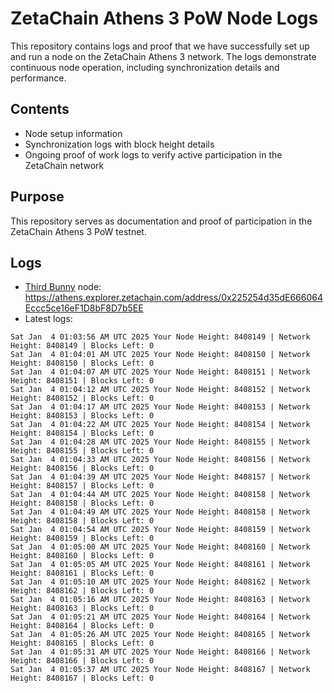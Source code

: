 # ZetaChain Athens 3 PoW Node Logs
This repository contains logs and proof that we have successfully set up and run a node on the ZetaChain Athens 3 network. The logs demonstrate continuous node operation, including synchronization details and performance.

## Contents
- Node setup information
- Synchronization logs with block height details
- Ongoing proof of work logs to verify active participation in the ZetaChain network

## Purpose
This repository serves as documentation and proof of participation in the ZetaChain Athens 3 PoW testnet.

## Logs

- [Third Bunny](https://thirdbunny.xyz/) node: https://athens.explorer.zetachain.com/address/0x225254d35dE666064Eccc5ce16eF1D8bF8D7b5EE
- Latest logs:
```
Sat Jan  4 01:03:56 AM UTC 2025 Your Node Height: 8408149 | Network Height: 8408149 | Blocks Left: 0
Sat Jan  4 01:04:01 AM UTC 2025 Your Node Height: 8408150 | Network Height: 8408150 | Blocks Left: 0
Sat Jan  4 01:04:07 AM UTC 2025 Your Node Height: 8408151 | Network Height: 8408151 | Blocks Left: 0
Sat Jan  4 01:04:12 AM UTC 2025 Your Node Height: 8408152 | Network Height: 8408152 | Blocks Left: 0
Sat Jan  4 01:04:17 AM UTC 2025 Your Node Height: 8408153 | Network Height: 8408153 | Blocks Left: 0
Sat Jan  4 01:04:22 AM UTC 2025 Your Node Height: 8408154 | Network Height: 8408154 | Blocks Left: 0
Sat Jan  4 01:04:28 AM UTC 2025 Your Node Height: 8408155 | Network Height: 8408155 | Blocks Left: 0
Sat Jan  4 01:04:33 AM UTC 2025 Your Node Height: 8408156 | Network Height: 8408156 | Blocks Left: 0
Sat Jan  4 01:04:39 AM UTC 2025 Your Node Height: 8408157 | Network Height: 8408157 | Blocks Left: 0
Sat Jan  4 01:04:44 AM UTC 2025 Your Node Height: 8408158 | Network Height: 8408158 | Blocks Left: 0
Sat Jan  4 01:04:49 AM UTC 2025 Your Node Height: 8408158 | Network Height: 8408158 | Blocks Left: 0
Sat Jan  4 01:04:54 AM UTC 2025 Your Node Height: 8408159 | Network Height: 8408159 | Blocks Left: 0
Sat Jan  4 01:05:00 AM UTC 2025 Your Node Height: 8408160 | Network Height: 8408160 | Blocks Left: 0
Sat Jan  4 01:05:05 AM UTC 2025 Your Node Height: 8408161 | Network Height: 8408161 | Blocks Left: 0
Sat Jan  4 01:05:10 AM UTC 2025 Your Node Height: 8408162 | Network Height: 8408162 | Blocks Left: 0
Sat Jan  4 01:05:16 AM UTC 2025 Your Node Height: 8408163 | Network Height: 8408163 | Blocks Left: 0
Sat Jan  4 01:05:21 AM UTC 2025 Your Node Height: 8408164 | Network Height: 8408164 | Blocks Left: 0
Sat Jan  4 01:05:26 AM UTC 2025 Your Node Height: 8408165 | Network Height: 8408165 | Blocks Left: 0
Sat Jan  4 01:05:31 AM UTC 2025 Your Node Height: 8408166 | Network Height: 8408166 | Blocks Left: 0
Sat Jan  4 01:05:37 AM UTC 2025 Your Node Height: 8408167 | Network Height: 8408167 | Blocks Left: 0
```
